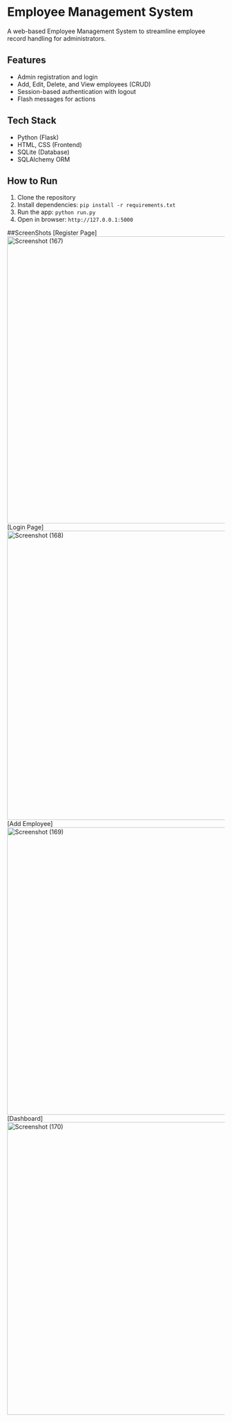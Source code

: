 # Employee Management System

A web-based Employee Management System to streamline employee record handling for administrators.

## Features
- Admin registration and login
- Add, Edit, Delete, and View employees (CRUD)
- Session-based authentication with logout
- Flash messages for actions

## Tech Stack
- Python (Flask)
- HTML, CSS (Frontend)
- SQLite (Database)
- SQLAlchemy ORM

## How to Run
1. Clone the repository
2. Install dependencies: `pip install -r requirements.txt`
3. Run the app: `python run.py`
4. Open in browser: `http://127.0.0.1:5000`

##ScreenShots
[Register Page]<img width="1311" height="665" alt="Screenshot (167)" src="https://github.com/user-attachments/assets/4f13315b-38ff-403a-ba94-0231c9c9885c" />
[Login Page]<img width="1324" height="670" alt="Screenshot (168)" src="https://github.com/user-attachments/assets/d6cb04f8-c83e-4f4f-9a03-ca5df8ccecfe" />
[Add Employee]<img width="1316" height="666" alt="Screenshot (169)" src="https://github.com/user-attachments/assets/8079bfe1-b944-433c-a72f-30ae29adbb3c" />
[Dashboard]<img width="1305" height="678" alt="Screenshot (170)" src="https://github.com/user-attachments/assets/aab0e9ae-f67b-4d7e-a561-3bf475bd663a" />



